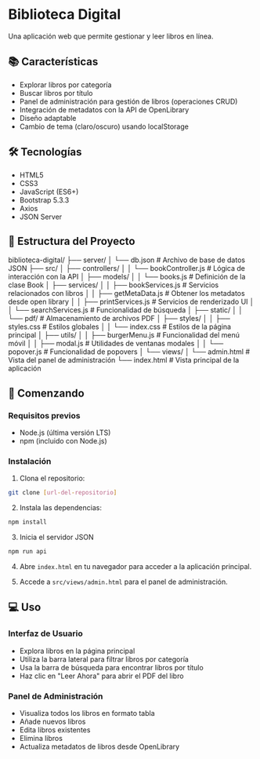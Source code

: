 # Biblioteca Digital

Una aplicación web que permite gestionar y leer libros en línea.

## 📚 Características

- Explorar libros por categoría
- Buscar libros por título
- Panel de administración para gestión de libros (operaciones CRUD)
- Integración de metadatos con la API de OpenLibrary
- Diseño adaptable
- Cambio de tema (claro/oscuro) usando localStorage

## 🛠️ Tecnologías

- HTML5
- CSS3
- JavaScript (ES6+)
- Bootstrap 5.3.3
- Axios
- JSON Server

## 📁 Estructura del Proyecto
biblioteca-digital/
├── server/
│   └── db.json              # Archivo de base de datos JSON
├── src/
│   ├── controllers/
│   │   └── bookController.js # Lógica de interacción con la API
│   ├── models/
│   │   └── books.js         # Definición de la clase Book
│   ├── services/
│   │   ├── bookServices.js     # Servicios relacionados con libros
│   │   ├── getMetaData.js      # Obtener los metadatos desde open library
│   │   ├── printServices.js    # Servicios de renderizado UI
│   │   └── searchServices.js   # Funcionalidad de búsqueda
│   ├── static/
│   │   └── pdf/            # Almacenamiento de archivos PDF
│   ├── styles/
│   │   ├── styles.css      # Estilos globales
│   │   └── index.css       # Estilos de la página principal
│   ├── utils/
│   │   ├── burgerMenu.js   # Funcionalidad del menú móvil
│   │   ├── modal.js        # Utilidades de ventanas modales
│   │   └── popover.js      # Funcionalidad de popovers
│   └── views/
│       └── admin.html      # Vista del panel de administración
└── index.html              # Vista principal de la aplicación

## 🚀 Comenzando

### Requisitos previos

- Node.js (última versión LTS)
- npm (incluido con Node.js)

### Instalación

1. Clona el repositorio:
```bash
git clone [url-del-repositorio]
```

2. Instala las dependencias:
```bash
npm install
```

3. Inicia el servidor JSON
```bash
npm run api
```

4. Abre `index.html` en tu navegador para acceder a la aplicación principal.

5. Accede a `src/views/admin.html` para el panel de administración.

## 💻 Uso
### Interfaz de Usuario
- Explora libros en la página principal
- Utiliza la barra lateral para filtrar libros por categoría
- Usa la barra de búsqueda para encontrar libros por título
- Haz clic en "Leer Ahora" para abrir el PDF del libro

### Panel de Administración
- Visualiza todos los libros en formato tabla
- Añade nuevos libros
- Edita libros existentes
- Elimina libros
- Actualiza metadatos de libros desde OpenLibrary
